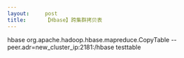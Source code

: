 ```yaml
---
layout:     post
title:      【Hbase】跨集群拷贝表
---
```

<div id="article_content" class="article_content clearfix csdn-tracking-statistics" data-pid="blog" data-mod="popu_307" data-dsm="post">
								            <link rel="stylesheet" href="https://csdnimg.cn/release/phoenix/template/css/ck_htmledit_views-f76675cdea.css">
						<div class="htmledit_views" id="content_views">
                
<span style="font-size:14px;">hbase org.apache.hadoop.hbase.mapreduce.CopyTable --peer.adr=new_cluster_ip:2181:/hbase testtable</span>
            </div>
                </div>